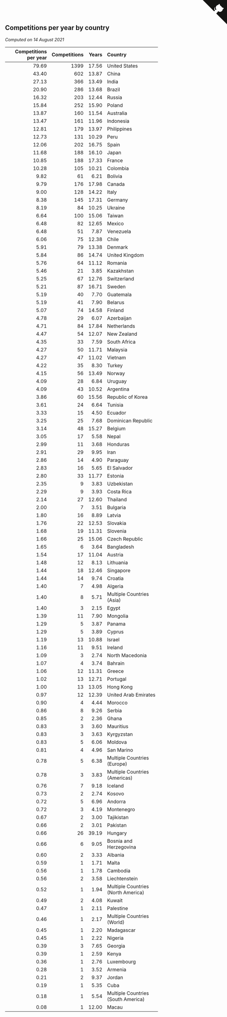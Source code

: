 ## Competitions per year by country

*Computed on 14 August 2021*

| Competitions per year | Competitions | Years | Country |
| ---: | ---: | ---: | :--- |
| 79.69 | 1399 | 17.56 | United States |
| 43.40 | 602 | 13.87 | China |
| 27.13 | 366 | 13.49 | India |
| 20.90 | 286 | 13.68 | Brazil |
| 16.32 | 203 | 12.44 | Russia |
| 15.84 | 252 | 15.90 | Poland |
| 13.87 | 160 | 11.54 | Australia |
| 13.47 | 161 | 11.96 | Indonesia |
| 12.81 | 179 | 13.97 | Philippines |
| 12.73 | 131 | 10.29 | Peru |
| 12.06 | 202 | 16.75 | Spain |
| 11.68 | 188 | 16.10 | Japan |
| 10.85 | 188 | 17.33 | France |
| 10.28 | 105 | 10.21 | Colombia |
| 9.82 | 61 | 6.21 | Bolivia |
| 9.79 | 176 | 17.98 | Canada |
| 9.00 | 128 | 14.22 | Italy |
| 8.38 | 145 | 17.31 | Germany |
| 8.19 | 84 | 10.25 | Ukraine |
| 6.64 | 100 | 15.06 | Taiwan |
| 6.48 | 82 | 12.65 | Mexico |
| 6.48 | 51 | 7.87 | Venezuela |
| 6.06 | 75 | 12.38 | Chile |
| 5.91 | 79 | 13.38 | Denmark |
| 5.84 | 86 | 14.74 | United Kingdom |
| 5.76 | 64 | 11.12 | Romania |
| 5.46 | 21 | 3.85 | Kazakhstan |
| 5.25 | 67 | 12.76 | Switzerland |
| 5.21 | 87 | 16.71 | Sweden |
| 5.19 | 40 | 7.70 | Guatemala |
| 5.19 | 41 | 7.90 | Belarus |
| 5.07 | 74 | 14.58 | Finland |
| 4.78 | 29 | 6.07 | Azerbaijan |
| 4.71 | 84 | 17.84 | Netherlands |
| 4.47 | 54 | 12.07 | New Zealand |
| 4.35 | 33 | 7.59 | South Africa |
| 4.27 | 50 | 11.71 | Malaysia |
| 4.27 | 47 | 11.02 | Vietnam |
| 4.22 | 35 | 8.30 | Turkey |
| 4.15 | 56 | 13.49 | Norway |
| 4.09 | 28 | 6.84 | Uruguay |
| 4.09 | 43 | 10.52 | Argentina |
| 3.86 | 60 | 15.56 | Republic of Korea |
| 3.61 | 24 | 6.64 | Tunisia |
| 3.33 | 15 | 4.50 | Ecuador |
| 3.25 | 25 | 7.68 | Dominican Republic |
| 3.14 | 48 | 15.27 | Belgium |
| 3.05 | 17 | 5.58 | Nepal |
| 2.99 | 11 | 3.68 | Honduras |
| 2.91 | 29 | 9.95 | Iran |
| 2.86 | 14 | 4.90 | Paraguay |
| 2.83 | 16 | 5.65 | El Salvador |
| 2.80 | 33 | 11.77 | Estonia |
| 2.35 | 9 | 3.83 | Uzbekistan |
| 2.29 | 9 | 3.93 | Costa Rica |
| 2.14 | 27 | 12.60 | Thailand |
| 2.00 | 7 | 3.51 | Bulgaria |
| 1.80 | 16 | 8.89 | Latvia |
| 1.76 | 22 | 12.53 | Slovakia |
| 1.68 | 19 | 11.31 | Slovenia |
| 1.66 | 25 | 15.06 | Czech Republic |
| 1.65 | 6 | 3.64 | Bangladesh |
| 1.54 | 17 | 11.04 | Austria |
| 1.48 | 12 | 8.13 | Lithuania |
| 1.44 | 18 | 12.46 | Singapore |
| 1.44 | 14 | 9.74 | Croatia |
| 1.40 | 7 | 4.98 | Algeria |
| 1.40 | 8 | 5.71 | Multiple Countries (Asia) |
| 1.40 | 3 | 2.15 | Egypt |
| 1.39 | 11 | 7.90 | Mongolia |
| 1.29 | 5 | 3.87 | Panama |
| 1.29 | 5 | 3.89 | Cyprus |
| 1.19 | 13 | 10.88 | Israel |
| 1.16 | 11 | 9.51 | Ireland |
| 1.09 | 3 | 2.74 | North Macedonia |
| 1.07 | 4 | 3.74 | Bahrain |
| 1.06 | 12 | 11.31 | Greece |
| 1.02 | 13 | 12.71 | Portugal |
| 1.00 | 13 | 13.05 | Hong Kong |
| 0.97 | 12 | 12.39 | United Arab Emirates |
| 0.90 | 4 | 4.44 | Morocco |
| 0.86 | 8 | 9.26 | Serbia |
| 0.85 | 2 | 2.36 | Ghana |
| 0.83 | 3 | 3.60 | Mauritius |
| 0.83 | 3 | 3.63 | Kyrgyzstan |
| 0.83 | 5 | 6.06 | Moldova |
| 0.81 | 4 | 4.96 | San Marino |
| 0.78 | 5 | 6.38 | Multiple Countries (Europe) |
| 0.78 | 3 | 3.83 | Multiple Countries (Americas) |
| 0.76 | 7 | 9.18 | Iceland |
| 0.73 | 2 | 2.74 | Kosovo |
| 0.72 | 5 | 6.96 | Andorra |
| 0.72 | 3 | 4.19 | Montenegro |
| 0.67 | 2 | 3.00 | Tajikistan |
| 0.66 | 2 | 3.01 | Pakistan |
| 0.66 | 26 | 39.19 | Hungary |
| 0.66 | 6 | 9.05 | Bosnia and Herzegovina |
| 0.60 | 2 | 3.33 | Albania |
| 0.59 | 1 | 1.71 | Malta |
| 0.56 | 1 | 1.78 | Cambodia |
| 0.56 | 2 | 3.58 | Liechtenstein |
| 0.52 | 1 | 1.94 | Multiple Countries (North America) |
| 0.49 | 2 | 4.08 | Kuwait |
| 0.47 | 1 | 2.11 | Palestine |
| 0.46 | 1 | 2.17 | Multiple Countries (World) |
| 0.45 | 1 | 2.20 | Madagascar |
| 0.45 | 1 | 2.22 | Nigeria |
| 0.39 | 3 | 7.65 | Georgia |
| 0.39 | 1 | 2.59 | Kenya |
| 0.36 | 1 | 2.76 | Luxembourg |
| 0.28 | 1 | 3.52 | Armenia |
| 0.21 | 2 | 9.37 | Jordan |
| 0.19 | 1 | 5.35 | Cuba |
| 0.18 | 1 | 5.54 | Multiple Countries (South America) |
| 0.08 | 1 | 12.00 | Macau |


<a href="https://github.com/jonatanklosko/wca_statistics" class="github-corner" aria-label="View source on Github"><svg width="80" height="80" viewBox="0 0 250 250" style="fill:#151513; color:#fff; position: absolute; top: 0; border: 0; right: 0;" aria-hidden="true"><path d="M0,0 L115,115 L130,115 L142,142 L250,250 L250,0 Z"></path><path d="M128.3,109.0 C113.8,99.7 119.0,89.6 119.0,89.6 C122.0,82.7 120.5,78.6 120.5,78.6 C119.2,72.0 123.4,76.3 123.4,76.3 C127.3,80.9 125.5,87.3 125.5,87.3 C122.9,97.6 130.6,101.9 134.4,103.2" fill="currentColor" style="transform-origin: 130px 106px;" class="octo-arm"></path><path d="M115.0,115.0 C114.9,115.1 118.7,116.5 119.8,115.4 L133.7,101.6 C136.9,99.2 139.9,98.4 142.2,98.6 C133.8,88.0 127.5,74.4 143.8,58.0 C148.5,53.4 154.0,51.2 159.7,51.0 C160.3,49.4 163.2,43.6 171.4,40.1 C171.4,40.1 176.1,42.5 178.8,56.2 C183.1,58.6 187.2,61.8 190.9,65.4 C194.5,69.0 197.7,73.2 200.1,77.6 C213.8,80.2 216.3,84.9 216.3,84.9 C212.7,93.1 206.9,96.0 205.4,96.6 C205.1,102.4 203.0,107.8 198.3,112.5 C181.9,128.9 168.3,122.5 157.7,114.1 C157.9,116.9 156.7,120.9 152.7,124.9 L141.0,136.5 C139.8,137.7 141.6,141.9 141.8,141.8 Z" fill="currentColor" class="octo-body"></path></svg></a><style>.github-corner:hover .octo-arm{animation:octocat-wave 560ms ease-in-out}@keyframes octocat-wave{0%,100%{transform:rotate(0)}20%,60%{transform:rotate(-25deg)}40%,80%{transform:rotate(10deg)}}@media (max-width:500px){.github-corner:hover .octo-arm{animation:none}.github-corner .octo-arm{animation:octocat-wave 560ms ease-in-out}}</style>
